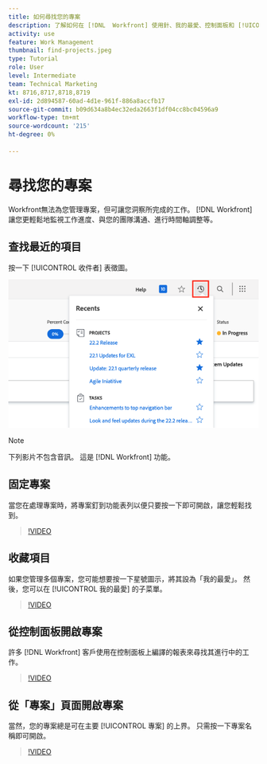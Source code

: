 ```yaml
---
title: 如何尋找您的專案
description: 了解如何在 [!DNL  Workfront] 使用針、我的最愛、控制面板和 [!UICONTROL 專案] 頁面。
activity: use
feature: Work Management
thumbnail: find-projects.jpeg
type: Tutorial
role: User
level: Intermediate
team: Technical Marketing
kt: 8716,8717,8718,8719
exl-id: 2d894587-60ad-4d1e-961f-886a8accfb17
source-git-commit: b09d634a8b4ec32eda2663f1df04cc8bc04596a9
workflow-type: tm+mt
source-wordcount: '215'
ht-degree: 0%

---
```


# 尋找您的專案

Workfront無法為您管理專案，但可讓您洞察所完成的工作。 [!DNL Workfront] 讓您更輕鬆地監視工作進度、與您的團隊溝通、進行時間軸調整等。

<!---
In this section, you will learn how to:

Find your projects in [!DNL Workfront]
Make your project visible to stakeholders
Find project communications
Use [!DNL Workfront] features when reviewing the task list to monitor project progress
--->

## 查找最近的項目

按一下 [!UICONTROL 收件者] 表徵圖。

![[!UICONTROL 狀態] 項目標題中展開的欄位](assets/recents.png)

>[!NOTE]
>
>下列影片不包含音訊。 這是 [!DNL Workfront] 功能。

## 固定專案

當您在處理專案時，將專案釘到功能表列以便只要按一下即可開啟，讓您輕鬆找到。

>[!VIDEO](https://video.tv.adobe.com/v/335038/?quality=12)

## 收藏項目

如果您管理多個專案，您可能想要按一下星號圖示，將其設為「我的最愛」。 然後，您可以在 [!UICONTROL 我的最愛] 的子菜單。

>[!VIDEO](https://video.tv.adobe.com/v/335039/?quality=12)


## 從控制面板開啟專案

許多 [!DNL Workfront] 客戶使用在控制面板上編譯的報表來尋找其進行中的工作。

>[!VIDEO](https://video.tv.adobe.com/v/335041/?quality=12)


## 從「專案」頁面開啟專案

當然，您的專案總是可在主要 [!UICONTROL 專案] 的上界。 只需按一下專案名稱即可開啟。

>[!VIDEO](https://video.tv.adobe.com/v/335040/?quality=12)
